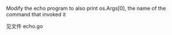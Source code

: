 Modify the echo program to also print os.Args[0], the name of the command that invoked it

见文件 echo.go